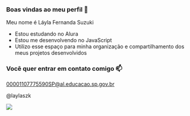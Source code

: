 ### Boas vindas ao meu perfil 💜

Meu nome é Láyla Fernanda Suzuki 

- Estou estudando no Alura
- Estou me desenvolvendo no JavaScript
- Utilizo esse espaço para minha organização e compartilhamento dos meus projetos desenvolvidos

### Você quer entrar em contato comigo 📫

00001107775590SP@al.educacao.sp.gov.br

@laylaszk

![](https://media1.tenor.com/m/tFS3YY9V5P0AAAAC/surprised-whoa.gif)
